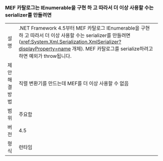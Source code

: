 ### <a name="mef-catalogs-implement-ienumerable-and-therefore-can-no-longer-be-used-to-create-a-serializer"></a>MEF 카탈로그는 IEnumerable을 구현 하 고 따라서 더 이상 사용할 수는 serializer를 만들려면

|   |   |
|---|---|
|설명|.NET Framework 4.5부터 MEF 카탈로그 IEnumerable을 구현 하 고 따라서 더 이상 사용할 수는 serializer를 만들려면 (<xref:System.Xml.Serialization.XmlSerializer?displayProperty=name> 개체). MEF 카탈로그를 serialize하려고 하면 예외가 throw됩니다.|
|제안 해결 방법|직렬 변환기를 만드는데 MEF를 더 이상 사용할 수 없음|
|범위|주요함|
|버전|4.5|
|형식|런타임|

